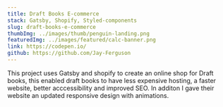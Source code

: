 ```yaml
---
title: Draft Books E-commerce
stack: Gatsby, Shopify, Styled-components
slug: draft-books-e-commerce
thumbImg: ../images/thumb/penguin-landing.png
featuredImg: ../images/featured/calc-banner.png
link: https://codepen.io/
github: https://github.com/Jay-Ferguson
---
```


This project uses Gatsby and shopify to create an online shop for Draft books, this enabled draft books to have less expensive hosting, a faster website, better acccessibility and improved SEO. In additon I gave their website an updated responsive design with animations. 